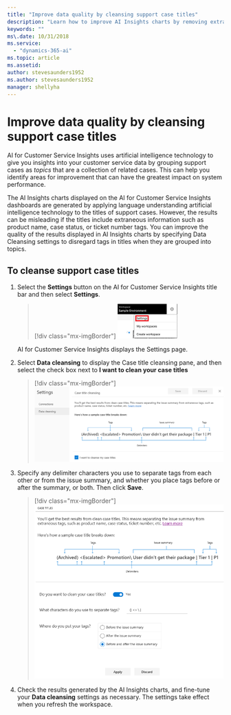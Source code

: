 ```yaml
---
title: "Improve data quality by cleansing support case titles​"
description: "Learn how to improve AI Insights charts by removing extraneous tags in support case titles."
keywords: ""
ms\.date: 10/31/2018
ms.service:
  - "dynamics-365-ai"
ms.topic: article
ms.assetid: 
author: stevesaunders1952
ms.author: stevesaunders1952
manager: shellyha
---
```


# Improve data quality by cleansing support case titles

AI for Customer Service Insights uses artificial intelligence technology to give you insights into your customer service data by grouping support cases as *topics* that are a collection of related cases. This can help you identify areas for improvement that can have the greatest impact on system performance.

The AI Insights charts displayed on the AI for Customer Service Insights dashboards are generated by applying language understanding artificial intelligence technology to the titles of support cases. However, the results can be misleading if the titles include extraneous information such as product name, case status, or ticket number tags. You can improve the quality of the results displayed in AI Insights charts by specifying Data Cleansing settings to disregard tags in titles when they are grouped into topics.

## To cleanse support case titles

1. Select the **Settings** button on the AI for Customer Service Insights title bar and then select **Settings**.

   > [!div class="mx-imgBorder"]
   > ![Settings button](media/ai-csi-settings-button.PNG)

   AI for Customer Service Insights displays the Settings page.

2. Select **Data cleansing** to display the Case title cleansing pane, and then select the check box next to **I want to clean your case titles**

   > [!div class="mx-imgBorder"]
   > ![Case Titles pane](media/ai-csi-case-titles-pane.PNG)

3. Specify any delimiter characters you use to separate tags from each other or from the issue summary, and whether you place tags before or after the summary, or both. Then click **Save**.

   > [!div class="mx-imgBorder"]
   > ![Case Titles toggle](media/ai-csi-case-titles-toggle.PNG)

4. Check the results generated by the AI Insights charts, and fine-tune your **Data cleansing** settings as necessary. The settings take effect when you refresh the workspace.
